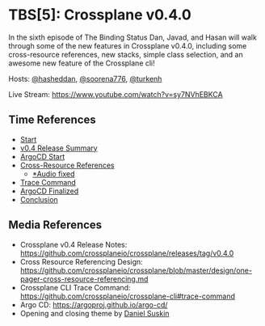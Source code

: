 # TBS[5]: Crossplane v0.4.0

In the sixth episode of The Binding Status Dan, Javad, and Hasan will walk through some of the new features in Crossplane v0.4.0, including some cross-resource references, new stacks, simple class selection, and an awesome new feature of the Crossplane cli!

Hosts: [@hasheddan](https://twitter.com/hasheddan), [@soorena776](https://twitter.com/soorena776), [@turkenh](https://twitter.com/turkenh)

Live Stream: https://www.youtube.com/watch?v=sy7NVhEBKCA

## Time References

* [Start](https://www.youtube.com/watch?v=sy7NVhEBKCA&start=345)
* [v0.4 Release Summary](https://www.youtube.com/watch?v=sy7NVhEBKCA&start=565)
* [ArgoCD Start](https://www.youtube.com/watch?v=sy7NVhEBKCA&start=700&end=1190)
* [Cross-Resource References](https://www.youtube.com/watch?v=sy7NVhEBKCA&start=1435)
  * [*Audio fixed](https://www.youtube.com/watch?v=sy7NVhEBKCA&start=1830)
* [Trace Command](https://www.youtube.com/watch?v=sy7NVhEBKCA&start=2385)
* [ArgoCD Finalized](https://www.youtube.com/watch?v=sy7NVhEBKCA&start=3170)
* [Conclusion](https://www.youtube.com/watch?v=sy7NVhEBKCA&start=3705)

## Media References

* Crossplane v0.4 Release Notes: <https://github.com/crossplaneio/crossplane/releases/tag/v0.4.0>
* Cross Resource Referencing Design: <https://github.com/crossplaneio/crossplane/blob/master/design/one-pager-cross-resource-referencing.md>
* Crossplane CLI Trace Command: <https://github.com/crossplaneio/crossplane-cli#trace-command>
* Argo CD: <https://argoproj.github.io/argo-cd/>
* Opening and closing theme by [Daniel Suskin](https://soundcloud.com/suskin)

